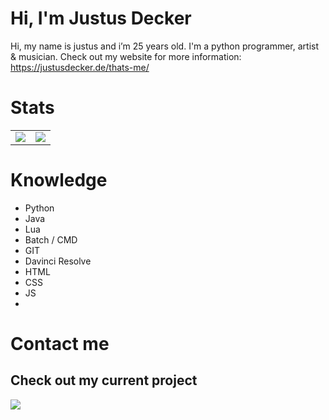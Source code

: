 # Hi, I'm Justus Decker
Hi, my name is justus and i’m 25 years old. I'm a python programmer, artist & musician.
Check out my website for more information: https://justusdecker.de/thats-me/
# Stats
<p align="center" width="100%">
<table>
    <td>
        <img src="https://github-readme-stats.vercel.app/api?username=justusdecker&show_icons=true&theme=gotham">
    </td>
    <td>
        <img style="max-height:10%" src="https://github-readme-stats.vercel.app/api/top-langs/?username=justusdecker&langs_count=15&theme=gotham&layout=compact">
    </td>
</table>
</p>



# Knowledge

- Python
- Java
- Lua
- Batch / CMD
- GIT
- Davinci Resolve
- HTML
- CSS
- JS
- 


# Contact me

## Check out my current project
<img src="https://github-readme-stats.vercel.app/api/pin/?username=justusdecker&repo=pygame-engine&theme=gotham">
